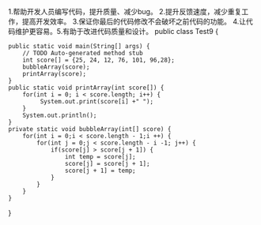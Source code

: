 1.帮助开发人员编写代码，提升质量、减少bug。
2.提升反馈速度，减少重复工作，提高开发效率。
3.保证你最后的代码修改不会破坏之前代码的功能。
4.让代码维护更容易。5.有助于改进代码质量和设计。
public class Test9 {

	public static void main(String[] args) {
		// TODO Auto-generated method stub
		int score[] = {25, 24, 12, 76, 101, 96,28};
		bubbleArray(score);
		printArray(score);
	}
	public static void printArray(int score[]) {
		for(int i = 0; i < score.length; i++) {
			 System.out.print(score[i] +" ");
		}
		System.out.println();
	}
	private static void bubbleArray(int[] score) {
		for(int i = 0;i < score.length - 1;i ++) {
			for(int j = 0;j < score.length - i -1; j++) {
				if(score[j] > score[j + 1]) {
					int temp = score[j];
					score[j] = score[j + 1];
					score[j + 1] = temp;
				}
			}
		}
	}
}
